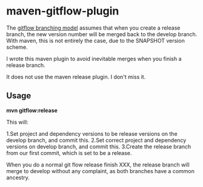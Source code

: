 

maven-gitflow-plugin
====================

The [gitflow branching model](http://nvie.com/posts/a-successful-git-branching-model/) assumes that
when you create a release branch, the new version number will be merged back to the develop branch.
With maven, this is not entirely the case, due to the SNAPSHOT version scheme.

I wrote this maven plugin to avoid inevitable merges when you finish a release branch.

It does not use the maven release plugin. I don't miss it.

Usage
-----

**mvn gitflow:release**

This will:

1.Set project and dependency versions to be release versions on the develop branch, and commit this.
2.Set correct project and dependency versions on develop branch, and commit this.
3.Create the release branch from our first commit, which is set to be a release.

When you do a normal git flow release finish XXX, the release branch will merge to develop without any
complaint, as both branches have a common ancestry.

